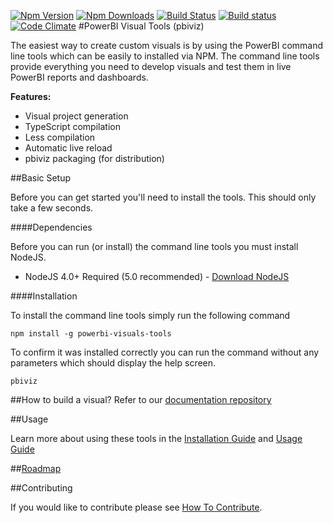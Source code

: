 [![Npm Version](https://img.shields.io/npm/v/powerbi-visuals-tools.svg?style=flat)](https://www.npmjs.com/package/powerbi-visuals-tools)
[![Npm Downloads](https://img.shields.io/npm/dm/powerbi-visuals-tools.svg?style=flat)](https://www.npmjs.com/package/powerbi-visuals-tools)
[![Build Status](https://travis-ci.org/Microsoft/PowerBI-visuals-tools.svg?branch=master)](https://travis-ci.org/Microsoft/PowerBI-visuals-tools)
[![Build status](https://ci.appveyor.com/api/projects/status/ogws5ib33i35o5hs?svg=true)](https://ci.appveyor.com/project/spatney/powerbi-visuals-tools)
[![Code Climate](https://codeclimate.com/github/Microsoft/PowerBI-visuals-tools/badges/gpa.svg)](https://codeclimate.com/github/Microsoft/PowerBI-visuals-tools)
#PowerBI Visual Tools (pbiviz)

The easiest way to create custom visuals is by using the PowerBI command line tools which can be easily to installed via NPM. The command line tools provide everything you need to develop visuals and test them in live PowerBI reports and dashboards. 

**Features:**

* Visual project generation
* TypeScript compilation
* Less compilation
* Automatic live reload
* pbiviz packaging (for distribution)

##Basic Setup

Before you can get started you'll need to install the tools. This should only take a few seconds.

####Dependencies

Before you can run (or install) the command line tools you must install NodeJS.

* NodeJS 4.0+ Required (5.0 recommended) - [Download NodeJS](https://nodejs.org)

####Installation

To install the command line tools simply run the following command

```
npm install -g powerbi-visuals-tools
```

To confirm it was installed correctly you can run the command without any parameters which should display the help screen.

```
pbiviz
```

##How to build a visual?
Refer to our [documentation repository](https://github.com/Microsoft/PowerBI-visuals-docs)

##Usage

Learn more about using these tools in the [Installation Guide](https://github.com/Microsoft/PowerBI-visuals-docs/tree/master/tools) and [Usage Guide](https://github.com/Microsoft/PowerBI-visuals-docs/blob/master/tools/usage.md)

##[Roadmap](https://github.com/Microsoft/PowerBI-visuals-docs/blob/master/Roadmap/README.md)

##Contributing

If you would like to contribute please see [How To Contribute](https://github.com/Microsoft/PowerBI-visuals-tools/blob/master/CONTRIBUTING.md).
